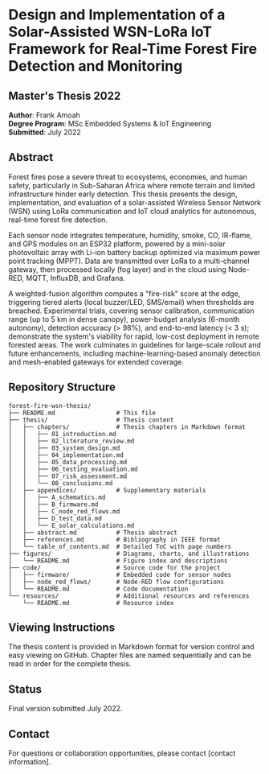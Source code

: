 # Design and Implementation of a Solar-Assisted WSN-LoRa IoT Framework for Real-Time Forest Fire Detection and Monitoring

## Master's Thesis 2022
**Author**: Frank Amoah  
**Degree Program**: MSc Embedded Systems & IoT Engineering  
**Submitted**: July 2022

## Abstract
Forest fires pose a severe threat to ecosystems, economies, and human safety, particularly in Sub-Saharan Africa where remote terrain and limited infrastructure hinder early detection. This thesis presents the design, implementation, and evaluation of a solar-assisted Wireless Sensor Network (WSN) using LoRa communication and IoT cloud analytics for autonomous, real-time forest fire detection. 

Each sensor node integrates temperature, humidity, smoke, CO, IR-flame, and GPS modules on an ESP32 platform, powered by a mini-solar photovoltaic array with Li-ion battery backup optimized via maximum power point tracking (MPPT). Data are transmitted over LoRa to a multi-channel gateway, then processed locally (fog layer) and in the cloud using Node-RED, MQTT, InfluxDB, and Grafana. 

A weighted-fusion algorithm computes a "fire-risk" score at the edge, triggering tiered alerts (local buzzer/LED, SMS/email) when thresholds are breached. Experimental trials, covering sensor calibration, communication range (up to 5 km in dense canopy), power-budget analysis (6-month autonomy), detection accuracy (> 98%), and end-to-end latency (< 3 s); demonstrate the system's viability for rapid, low-cost deployment in remote forested areas. The work culminates in guidelines for large-scale rollout and future enhancements, including machine-learning-based anomaly detection and mesh-enabled gateways for extended coverage.

## Repository Structure

```
forest-fire-wsn-thesis/
├── README.md                 # This file
├── thesis/                   # Thesis content
│   ├── chapters/             # Thesis chapters in Markdown format
│   │   ├── 01_introduction.md
│   │   ├── 02_literature_review.md
│   │   ├── 03_system_design.md
│   │   ├── 04_implementation.md
│   │   ├── 05_data_processing.md
│   │   ├── 06_testing_evaluation.md
│   │   ├── 07_risk_assessment.md
│   │   └── 08_conclusions.md
│   ├── appendices/           # Supplementary materials
│   │   ├── A_schematics.md
│   │   ├── B_firmware.md
│   │   ├── C_node_red_flows.md
│   │   ├── D_test_data.md
│   │   └── E_solar_calculations.md
│   ├── abstract.md           # Thesis abstract
│   ├── references.md         # Bibliography in IEEE format
│   └── table_of_contents.md  # Detailed ToC with page numbers
├── figures/                  # Diagrams, charts, and illustrations
│   └── README.md             # Figure index and descriptions
├── code/                     # Source code for the project
│   ├── firmware/             # Embedded code for sensor nodes
│   ├── node_red_flows/       # Node-RED flow configurations
│   └── README.md             # Code documentation
└── resources/                # Additional resources and references
    └── README.md             # Resource index
```

## Viewing Instructions
The thesis content is provided in Markdown format for version control and easy viewing on GitHub. Chapter files are named sequentially and can be read in order for the complete thesis.

## Status
Final version submitted July 2022.

## Contact
For questions or collaboration opportunities, please contact [contact information].
